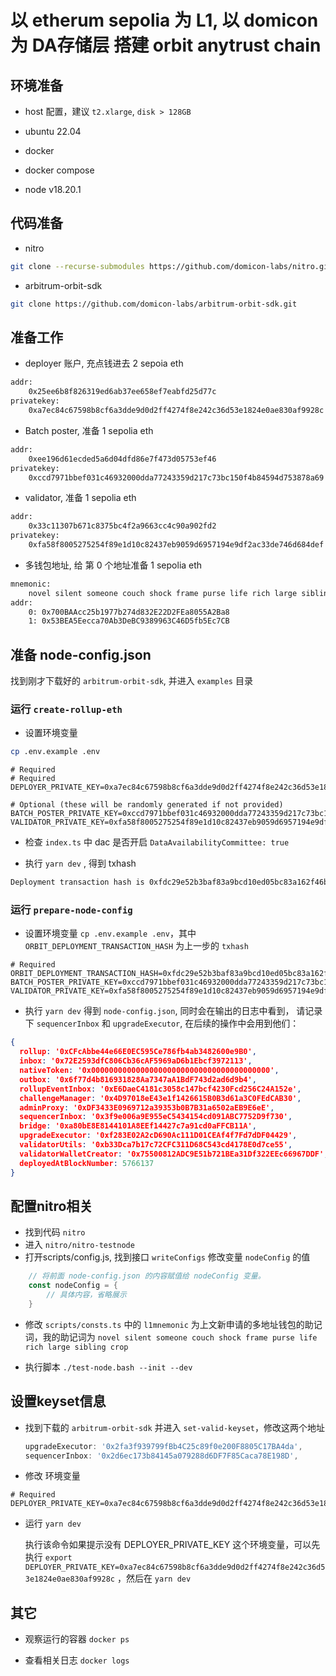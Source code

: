 # 以 etherum sepolia 为 L1, 以 domicon 为 DA存储层 搭建 orbit anytrust chain

## 环境准备

- host 配置，建议 `t2.xlarge`, `disk > 128GB`

- ubuntu 22.04

- docker

- docker compose 

- node v18.20.1

## 代码准备

- nitro 

```sh
git clone --recurse-submodules https://github.com/domicon-labs/nitro.git
```

- arbitrum-orbit-sdk

```sh
git clone https://github.com/domicon-labs/arbitrum-orbit-sdk.git
```

## 准备工作

- deployer 账户, 充点钱进去 2 sepoia eth

```txt
addr:
    0x25ee6b8f826319ed6ab37ee658ef7eabfd25d77c
privatekey:
    0xa7ec84c67598b8cf6a3dde9d0d2ff4274f8e242c36d53e1824e0ae830af9928c
```

- Batch poster, 准备 1 sepolia eth

```txt
addr:
    0xee196d61ecded5a6d04dfd86e7f473d05753ef46
privatekey:
    0xccd7971bbef031c46932000dda77243359d217c73bc150f4b84594d753878a69
```

- validator, 准备 1 sepolia eth

```txt
addr:
    0x33c11307b671c8375bc4f2a9663cc4c90a902fd2
privatekey:
    0xfa58f8005275254f89e1d10c82437eb9059d6957194e9df2ac33de746d684def
```

- 多钱包地址, 给 第 0 个地址准备 1 sepolia eth

```txt
mnemonic:
    novel silent someone couch shock frame purse life rich large sibling crop
addr:
    0: 0x700BAAcc25b1977b274d832E22D2FEa8055A2Ba8
    1: 0x53BEA5Eecca70Ab3DeBC9389963C46D5fb5Ec7CB
```

## 准备 node-config.json

找到刚才下载好的 `arbitrum-orbit-sdk`, 并进入 `examples` 目录

### 运行 `create-rollup-eth`

- 设置环境变量

```sh
cp .env.example .env
```

```.env
# Required
# Required
DEPLOYER_PRIVATE_KEY=0xa7ec84c67598b8cf6a3dde9d0d2ff4274f8e242c36d53e1824e0ae830af9928c

# Optional (these will be randomly generated if not provided)
BATCH_POSTER_PRIVATE_KEY=0xccd7971bbef031c46932000dda77243359d217c73bc150f4b84594d753878a69
VALIDATOR_PRIVATE_KEY=0xfa58f8005275254f89e1d10c82437eb9059d6957194e9df2ac33de746d684def
```

- 检查 `index.ts` 中 dac 是否开启 `DataAvailabilityCommittee: true`

- 执行 `yarn dev` , 得到 txhash

```txt
Deployment transaction hash is 0xfdc29e52b3baf83a9bcd10ed05bc83a162f46bab4c14214feeadb21b7865e213
```

### 运行 `prepare-node-config`

- 设置环境变量
`cp .env.example .env`，其中 `ORBIT_DEPLOYMENT_TRANSACTION_HASH` 为上一步的 `txhash`

```.env
# Required
ORBIT_DEPLOYMENT_TRANSACTION_HASH=0xfdc29e52b3baf83a9bcd10ed05bc83a162f46bab4c14214feeadb21b7865e213
BATCH_POSTER_PRIVATE_KEY=0xccd7971bbef031c46932000dda77243359d217c73bc150f4b84594d753878a69
VALIDATOR_PRIVATE_KEY=0xfa58f8005275254f89e1d10c82437eb9059d6957194e9df2ac33de746d684def

```

- 执行 `yarn dev` 得到 `node-config.json`, 同时会在输出的日志中看到， 请记录下 `sequencerInbox` 和 `upgradeExecutor`, 在后续的操作中会用到他们：

```json
{
  rollup: '0xCFcAbbe44e66E0EC595Ce786fb4ab3482600e9B0',
  inbox: '0x72E2593dfC806Cb36cAF5969aD6b1Ebcf3972113',
  nativeToken: '0x0000000000000000000000000000000000000000',
  outbox: '0x6f77d4b816931828Aa7347aA1BdF743d2ad6d9b4',
  rollupEventInbox: '0xE6DaeC4181c3058c147bcf4230Fcd256C24A152e',
  challengeManager: '0x4D97018eE43e1f1426615B0B3d61a3C0FEdCAB30',
  adminProxy: '0xDF3433E0969712a39353b0B7B31a6502aEB9E6eE',
  sequencerInbox: '0x3f9e006a9E955eC5434154cd091ABC7752D9f730',
  bridge: '0xa80bE8E8144101A8EEf14427c7a91cd0aFFCB11A',
  upgradeExecutor: '0xf283E02A2cD690Ac111D01CEAf4f7Fd7dDF04429',
  validatorUtils: '0xb33Dca7b17c72CFC311D68C543cd4178E0d7ce55',
  validatorWalletCreator: '0x75500812ADC9E51b721BEa31Df322EEc66967DDF',
  deployedAtBlockNumber: 5766137
}
```

## 配置nitro相关

- 找到代码 `nitro`
- 进入 `nitro/nitro-testnode`
- 打开scripts/config.js, 找到接口 `writeConfigs` 修改变量 `nodeConfig` 的值

```go
    // 将前面 node-config.json 的内容赋值给 nodeConfig 变量。
    const nodeConfig = {
        // 具体内容，省略展示 
    }
```

- 修改 `scripts/consts.ts` 中的 `l1mnemonic` 为上文新申请的多地址钱包的助记词，我的助记词为 `novel silent someone couch shock frame purse life rich large sibling crop`

- 执行脚本 `./test-node.bash --init --dev`

## 设置keyset信息

- 找到下载的 `arbitrum-orbit-sdk` 并进入 `set-valid-keyset`，修改这两个地址

    ```ts
    upgradeExecutor: '0x2fa3f939799fBb4C25c89f0e200F8805C17BA4da',
    sequencerInbox: '0x2d6ec173b84145a079288d6DF7F85Caca78E198D',
    ```

- 修改 环境变量

```.env
# Required
DEPLOYER_PRIVATE_KEY=0xa7ec84c67598b8cf6a3dde9d0d2ff4274f8e242c36d53e1824e0ae830af9928c
```

- 运行 `yarn dev`

    执行该命令如果提示没有 DEPLOYER_PRIVATE_KEY 这个环境变量，可以先执行 `export DEPLOYER_PRIVATE_KEY=0xa7ec84c67598b8cf6a3dde9d0d2ff4274f8e242c36d53e1824e0ae830af9928c` ，然后在 `yarn dev`

## 其它

- 观察运行的容器 `docker ps`

- 查看相关日志 `docker logs `